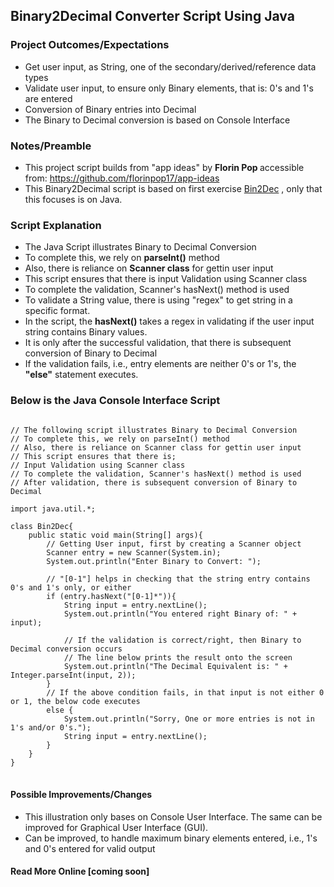 ## Binary2Decimal Converter Script Using Java
### Project Outcomes/Expectations
- Get user input, as String, one of the secondary/derived/reference data types
- Validate user input, to ensure only Binary elements, that is: 0's and 1's are entered
- Conversion of Binary entries into Decimal
- The Binary to Decimal conversion is based on Console Interface

### Notes/Preamble
- This project script builds from "app ideas" by <b> Florin Pop </b> accessible from: https://github.com/florinpop17/app-ideas
- This Binary2Decimal script is based on first exercise <a href="https://github.com/florinpop17/app-ideas/blob/master/Projects/1-Beginner/Bin2Dec-App.md">Bin2Dec</a> , only that this focuses is on Java.

### Script Explanation
- The Java Script illustrates Binary to Decimal Conversion
- To complete this, we rely on <strong>parseInt()</strong> method
- Also, there is reliance on <strong>Scanner class</strong> for gettin user input
- This script ensures that there is input Validation using Scanner class
- To complete the validation, Scanner's hasNext() method is used
- To validate a String value, there is using "regex" to get string in a specific format.
- In the script, the <strong>hasNext()</strong> takes a regex in validating if the user input string contains Binary values.
- It is only after the successful validation, that there is subsequent conversion of Binary to Decimal
- If the validation fails, i.e., entry elements are neither 0's or 1's, the <strong>"else"</strong> statement executes.

### Below is the Java Console Interface Script
<pre>
<code>
// The following script illustrates Binary to Decimal Conversion
// To complete this, we rely on parseInt() method
// Also, there is reliance on Scanner class for gettin user input
// This script ensures that there is;
// Input Validation using Scanner class
// To complete the validation, Scanner's hasNext() method is used
// After validation, there is subsequent conversion of Binary to Decimal

import java.util.*;

class Bin2Dec{
    public static void main(String[] args){
        // Getting User input, first by creating a Scanner object
        Scanner entry = new Scanner(System.in);
        System.out.println("Enter Binary to Convert: ");

        // "[0-1"] helps in checking that the string entry contains 0's and 1's only, or either
        if (entry.hasNext("[0-1]*")){
            String input = entry.nextLine();
            System.out.println("You entered right Binary of: " + input);

            // If the validation is correct/right, then Binary to Decimal conversion occurs
            // The line below prints the result onto the screen
            System.out.println("The Decimal Equivalent is: " + Integer.parseInt(input, 2));
        }
        // If the above condition fails, in that input is not either 0 or 1, the below code executes
        else {
            System.out.println("Sorry, One or more entries is not in 1's and/or 0's.");
            String input = entry.nextLine();
        }
    }
}
</code>
</pre>

#### Possible Improvements/Changes
- This illustration only bases on Console User Interface. The same can be improved for Graphical User Interface (GUI).
- Can be improved, to handle maximum binary elements entered, i.e., 1's and 0's entered for valid output

#### Read More Online [coming soon]
<!-- - <a href="https://scelland.com/binary-to-decimal-converter-using-Java.html">Binary to Decimal Converter Using Java</a> -->

